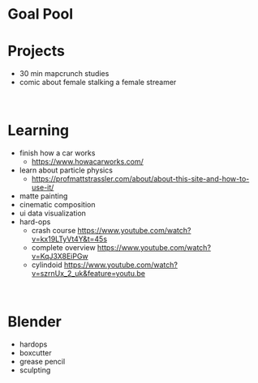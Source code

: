 # Goal Pool

# Projects

- 30 min mapcrunch studies
- comic about female stalking a female streamer

<br/>

# Learning

- finish how a car works
  - <https://www.howacarworks.com/>
- learn about particle physics 
  - <https://profmattstrassler.com/about/about-this-site-and-how-to-use-it/>
- matte painting
- cinematic composition
- ui data visualization
- hard-ops
  - crash course <https://www.youtube.com/watch?v=kx19LTyVt4Y&t=45s> 
  - complete overview <https://www.youtube.com/watch?v=KqJ3X8EiPGw>
  - cylindoid <https://www.youtube.com/watch?v=szrnUx_2_uk&feature=youtu.be>

<br/>

# Blender

- hardops
- boxcutter
- grease pencil
- sculpting

<br/>

